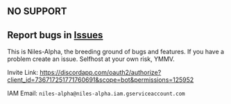 ## NO SUPPORT

## Report bugs in [Issues](https://github.com/mchangrh/Niles-Alpha/issues)

This is Niles-Alpha, the breeding ground of bugs and features. If you have a problem create an issue. Selfhost at your own risk, YMMV.

Invite Link: 
https://discordapp.com/oauth2/authorize?client_id=736717251771760691&scope=bot&permissions=125952

IAM Email: `niles-alpha@niles-alpha.iam.gserviceaccount.com`
